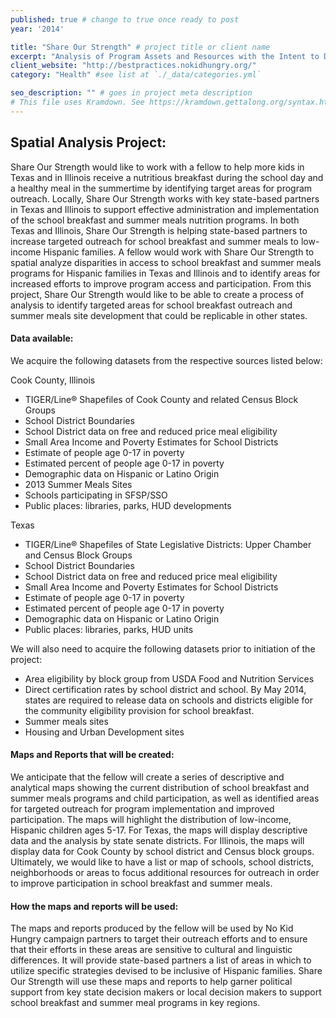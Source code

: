 ```yaml
---
published: true # change to true once ready to post
year: '2014'

title: "Share Our Strength" # project title or client name
excerpt: "Analysis of Program Assets and Resources with the Intent to Decrease Childhood Hunger" # shows on project list page
client_website: "http://bestpractices.nokidhungry.org/"
category: "Health" #see list at `./_data/categories.yml`

seo_description: "" # goes in project meta description
# This file uses Kramdown. See https://kramdown.gettalong.org/syntax.html for syntax
---
```


## Spatial Analysis Project:
Share Our Strength would like to work with a fellow to help more kids in Texas and in Illinois receive a nutritious breakfast during the school day and a healthy meal in the summertime by identifying target areas for program outreach. Locally, Share Our Strength works with key state-based partners in Texas and Illinois to support effective administration and implementation of the school breakfast and summer meals nutrition programs. In both Texas and Illinois, Share Our Strength is helping state-based partners to increase targeted outreach for school breakfast and summer meals to low-income Hispanic families. A fellow would work with Share Our Strength to spatial analyze disparities in access to school breakfast and summer meals programs for Hispanic families in Texas and Illinois and to identify areas for increased efforts to improve program access and participation. From this project, Share Our Strength would like to be able to create a process of analysis to identify targeted areas for school breakfast outreach and summer meals site development that could be replicable in other states.

#### Data available:
We acquire the following datasets from the respective sources listed below:

Cook County, Illinois
- TIGER/Line® Shapefiles of Cook County and related Census Block Groups
- School District Boundaries
- School District data on free and reduced price meal eligibility
- Small Area Income and Poverty Estimates for School Districts
- Estimate of people age 0-17 in poverty
- Estimated percent of people age 0-17 in poverty
- Demographic data on Hispanic or Latino Origin
- 2013 Summer Meals Sites
- Schools participating in SFSP/SSO
- Public places: libraries, parks, HUD developments

Texas
- TIGER/Line® Shapefiles of State Legislative Districts: Upper Chamber and Census Block Groups
- School District Boundaries
- School District data on free and reduced price meal eligibility
- Small Area Income and Poverty Estimates for School Districts
- Estimate of people age 0-17 in poverty
- Estimated percent of people age 0-17 in poverty
- Demographic data on Hispanic or Latino Origin
- Public places: libraries, parks, HUD units

We will also need to acquire the following datasets prior to initiation of the project:
- Area eligibility by block group from USDA Food and Nutrition Services
- Direct certification rates by school district and school. By May 2014, states are required to release data on schools and districts eligible for the community eligibility provision for school breakfast.
- Summer meals sites
- Housing and Urban Development sites

#### Maps and Reports that will be created:
We anticipate that the fellow will create a series of descriptive and analytical maps showing the current distribution of school breakfast and summer meals programs and child participation, as well as identified areas for targeted outreach for program implementation and improved participation. The maps will highlight the distribution of low-income, Hispanic children ages 5-17. For Texas, the maps will display descriptive data and the analysis by state senate districts. For Illinois, the maps will display data for Cook County by school district and Census block groups. Ultimately, we would like to have a list or map of schools, school districts, neighborhoods or areas to focus additional resources for outreach in order to improve participation in school breakfast and summer meals.

#### How the maps and reports will be used:
The maps and reports produced by the fellow will be used by No Kid Hungry campaign partners to target their outreach efforts and to ensure that their efforts in these areas are sensitive to cultural and linguistic differences. It will provide state-based partners a list of areas in which to utilize specific strategies devised to be inclusive of Hispanic families. Share Our Strength will use these maps and reports to help garner political support from key state decision makers or local decision makers to support school breakfast and summer meal programs in key regions.
